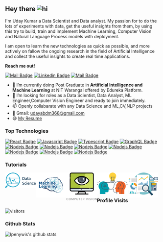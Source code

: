 ## Hey there <img src="https://user-images.githubusercontent.com/1303154/88677602-1635ba80-d120-11ea-84d8-d263ba5fc3c0.gif" width="28px" alt="hi">

I'm Uday Kumar a Data Scientist and Data analyst. My passion for to do the lots of experiments with data,
get the useful insights from them, by using this try to build, train and implement 
Machine Learning, Computer Vision and Natural Language Process models with deployment. 

I am open to learn the new technologies as quick as possible, and more actively on fallow the ongoing research
in the field of Artificial Intelligence and collect the useful insights to create real time applications.

**Reach me out!**

[![Mail Badge](https://img.shields.io/badge/-UdayAIWorld-e74c3c?style=flat&labelColor=e74c3c&logo=youtube&logoColor=white)](https://youtube.com/coderone) [![Linkedin Badge](https://img.shields.io/badge/-Uday-0e76a8?style=flat&labelColor=0e76a8&logo=linkedin&logoColor=white)](https://www.linkedin.com/in/udaykumar368/)  [![Mail Badge](https://img.shields.io/badge/-udaykumar-c0392b?style=flat&labelColor=c0392b&logo=gmail&logoColor=white)](mailto:udayabdm368gmail.com)

<!-- TODO: Add last video link -->

- 🔭 I’m  currently doing Post Graduate in **Artificial Intelligence and Machine Learning** at NIT Warangal offered by
Edureka Platform. 
- 🤔 I’m looking for roles as a Data Scientist, Data Analyst, ML Engineer,Computer Vision Engineer and ready to join immediately.
- 📫 Openly collabarate with any Data Science and ML,CV,NLP projects
- 📢 Gmail: udayabdm368@gmail.com
- 😄 [My Resume](https://github.com/ipenywis/ipenywis/blob/master/resumes/resume%20v1.0.pdf)

### Top Technologies

<!-- TODO: Make technologies links takes you to repositories -->

[![React Badge](https://img.shields.io/badge/-Python-61DBFB?style=for-the-badge&labelColor=black&logo=python&logoColor=61DBFB)](#)    [![Javascript Badge](https://img.shields.io/badge/-Mysql-F0DB4F?style=for-the-badge&labelColor=black&logo=mysql&logoColor=F0DB4F)](#) 
        [![Typescript Badge](https://img.shields.io/badge/-Tableau-007acc?style=for-the-badge&labelColor=black&logo=tableau&logoColor=007acc)](#) 
         [![GraphQL Badge](https://img.shields.io/badge/-flask-e535ab?style=for-the-badge&labelColor=black&logo=flask&logoColor=e535ab)](#) 
         [![Nodejs Badge](https://img.shields.io/badge/-Tensorflow-61fba8?style=for-the-badge&labelColor=black&logo=tensorflow&logoColor=61fba8)](#) 
         [![Nodejs Badge](https://img.shields.io/badge/-keras-61b4fb?style=for-the-badge&labelColor=black&logo=keras&logoColor=61b4fb)](#) 
         [![Nodejs Badge](https://img.shields.io/badge/-pytorch-b4fb61?style=for-the-badge&labelColor=black&logo=pytorch&logoColor=b4fb61)](#) 
        [![Nodejs Badge](https://img.shields.io/badge/-AWS-fba861?style=for-the-badge&labelColor=black&logo=amazon&logoColor=fba861)](#)
        [![Nodejs Badge](https://img.shields.io/badge/-mongodb-fdacd7?style=for-the-badge&labelColor=black&logo=mongodb&logoColor=fdacd7)](#) 
         [![Nodejs Badge](https://img.shields.io/badge/-Postman-acfde7?style=for-the-badge&labelColor=black&logo=postman&logoColor=acfde7)](#) 
         [![Nodejs Badge](https://img.shields.io/badge/-Jupyter-acfde7?style=for-the-badge&labelColor=black&logo=jupyter&logoColor=acfde7)](#)

### Tutorials
[<img align="left" alt="Visual Studio Code" width="100px" src="https://github.com/UDAY368/UDAY368/blob/main/images/data%20science.png" />][DataScience]

[<img align="left" alt="React" width="100px" src="https://github.com/UDAY368/UDAY368/blob/main/images/machine%20learning.png" />][MachineLearing]

[<img align="left" alt="HTML5" width="100px" src="https://github.com/UDAY368/UDAY368/blob/main/images/computer%20vision.png" />][ComputerVision]

[<img align="left" alt="JavaScript" width="100px" src="https://github.com/UDAY368/UDAY368/blob/main/images/nlp.png" />][NLP]

[<img align="left" alt="Visual Studio Code" width="100px" src="https://github.com/UDAY368/UDAY368/blob/main/images/Data%20analytics.png" />][DataAnalytics]

<br />
<br />
<br />


### Profile Visits 

![visitors](https://visitor-badge.glitch.me/badge?page_id=UDAY368.UDAY368)

### Github Stats

![Ipenywis's github stats](https://github-readme-stats.vercel.app/api?username=UDAY368&count_private=true&theme=tokyonight&hide=contribs,prs)


[MachineLearing]: https://www.youtube.com/watch?v=KxXXEL-k47Y&list=PLvXDmnBbOF7RnYiZvDwl2Pzcs2kfi10wd
[ComputerVision]: https://www.youtube.com/watch?v=Bkie2ai8qeE&t=8s
[NLP]: https://www.youtube.com/watch?v=VK6MXVxOsws&t=27s
[DataAnalytics]: https://www.youtube.com/watch?v=D-LHKvmX37E
[DataScience]: https://www.youtube.com/watch?v=D-LHKvmX37E
